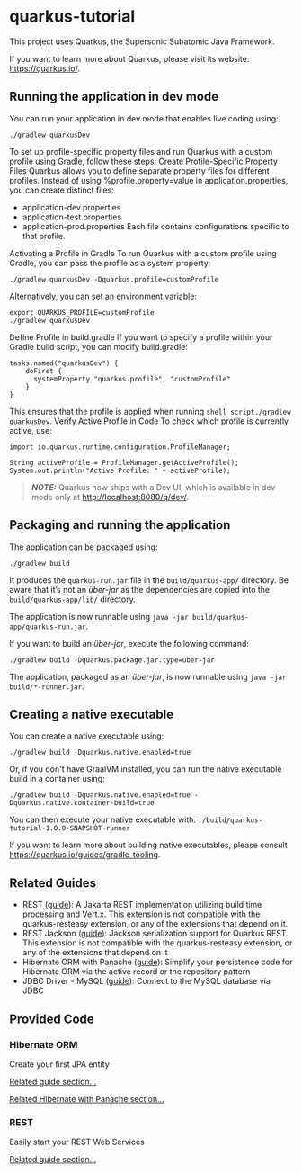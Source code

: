 # quarkus-tutorial

This project uses Quarkus, the Supersonic Subatomic Java Framework.

If you want to learn more about Quarkus, please visit its website: <https://quarkus.io/>.

## Running the application in dev mode

You can run your application in dev mode that enables live coding using:
```shell script
./gradlew quarkusDev
```

To set up profile-specific property files and run Quarkus with a custom profile using Gradle, follow these steps:
Create Profile-Specific Property Files
Quarkus allows you to define separate property files for different profiles. Instead of using %profile.property=value in application.properties, you can create distinct files:
- application-dev.properties
- application-test.properties
- application-prod.properties
  Each file contains configurations specific to that profile.

Activating a Profile in Gradle
To run Quarkus with a custom profile using Gradle, you can pass the profile as a system property:
```shell script
./gradlew quarkusDev -Dquarkus.profile=customProfile
```

Alternatively, you can set an environment variable:
```shell script
export QUARKUS_PROFILE=customProfile
./gradlew quarkusDev
```

Define Profile in build.gradle
If you want to specify a profile within your Gradle build script, you can modify build.gradle:
```shell script
tasks.named("quarkusDev") {
    doFirst {
      systemProperty "quarkus.profile", "customProfile"
    }
}
```

This ensures that the profile is applied when running ```shell script./gradlew quarkusDev```.
Verify Active Profile in Code
To check which profile is currently active, use:
```shell script
import io.quarkus.runtime.configuration.ProfileManager;

String activeProfile = ProfileManager.getActiveProfile();
System.out.println("Active Profile: " + activeProfile);
```

> **_NOTE:_**  Quarkus now ships with a Dev UI, which is available in dev mode only at <http://localhost:8080/q/dev/>.

## Packaging and running the application

The application can be packaged using:

```shell script
./gradlew build
```

It produces the `quarkus-run.jar` file in the `build/quarkus-app/` directory.
Be aware that it’s not an _über-jar_ as the dependencies are copied into the `build/quarkus-app/lib/` directory.

The application is now runnable using `java -jar build/quarkus-app/quarkus-run.jar`.

If you want to build an _über-jar_, execute the following command:

```shell script
./gradlew build -Dquarkus.package.jar.type=uber-jar
```

The application, packaged as an _über-jar_, is now runnable using `java -jar build/*-runner.jar`.

## Creating a native executable

You can create a native executable using:

```shell script
./gradlew build -Dquarkus.native.enabled=true
```

Or, if you don't have GraalVM installed, you can run the native executable build in a container using:

```shell script
./gradlew build -Dquarkus.native.enabled=true -Dquarkus.native.container-build=true
```

You can then execute your native executable with: `./build/quarkus-tutorial-1.0.0-SNAPSHOT-runner`

If you want to learn more about building native executables, please consult <https://quarkus.io/guides/gradle-tooling>.

## Related Guides

- REST ([guide](https://quarkus.io/guides/rest)): A Jakarta REST implementation utilizing build time processing and Vert.x. This extension is not compatible with the quarkus-resteasy extension, or any of the extensions that depend on it.
- REST Jackson ([guide](https://quarkus.io/guides/rest#json-serialisation)): Jackson serialization support for Quarkus REST. This extension is not compatible with the quarkus-resteasy extension, or any of the extensions that depend on it
- Hibernate ORM with Panache ([guide](https://quarkus.io/guides/hibernate-orm-panache)): Simplify your persistence code for Hibernate ORM via the active record or the repository pattern
- JDBC Driver - MySQL ([guide](https://quarkus.io/guides/datasource)): Connect to the MySQL database via JDBC

## Provided Code

### Hibernate ORM

Create your first JPA entity

[Related guide section...](https://quarkus.io/guides/hibernate-orm)

[Related Hibernate with Panache section...](https://quarkus.io/guides/hibernate-orm-panache)


### REST

Easily start your REST Web Services

[Related guide section...](https://quarkus.io/guides/getting-started-reactive#reactive-jax-rs-resources)
